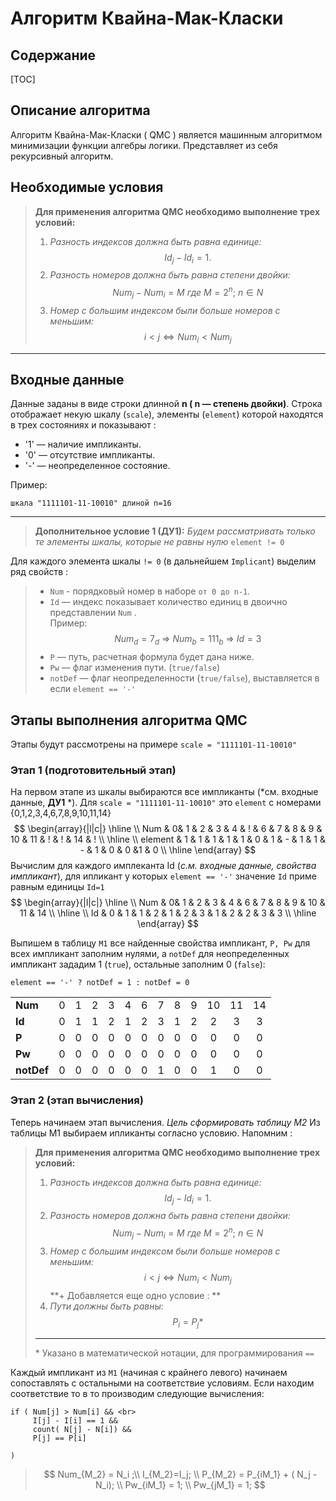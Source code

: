 Алгоритм Квайна-Мак-Класки
===================
Содержание
----------------
[TOC]


Описание алгоритма
--------------------------
Алгоритм Квайна-Мак-Класки ( QMC ) является машинным алгоритмом минимизации функции алгебры логики. Представляет из себя рекурсивный алгоритм. 

Необходимые условия
-----------------------------
> **Для применения алгоритма QMC необходимо выполнение трех условий:**
> 1.  *Разность индексов должна быть равна единице:*
> $$
Id_j  - Id_i = 1.
$$
> 2. *Разность номеров должна быть равна степени двойки:*
> $$Num_j - Num_i = M \  где \   M = 2^n; \   n\in N$$
>3. *Номер с большим индексом были больше номеров с меньшим:*
> $$i<j ⇔ Num_i <Num_j$$


----------

## Входные  данные
Данные заданы в виде строки длинной  **n ( n — степень двойки)**.
Строка отображает некую шкалу (`scale`), элементы (`element`) которой находятся в трех состояниях и показывают :

  
-  '1' — наличие импликанты.
- '0' — отсутствие импликанты.
- '-' — неопределенное состояние.


Пример:

    шкала "1111101-11-10010" длиной n=16

---

> **Дополнительное условие 1 (ДУ1):**
>*Будем рассматривать только те элементы шкалы, которые не равны нулю*     `element != 0`


Для каждого элемента шкалы `!= 0` (в дальнейшем `Implicant`) 
выделим ряд свойств :
> - `Num` - порядковый номер в наборе `от 0 до n-1`.  
> - `Id` — индекс показывает количество единиц в двоично представлении `Num` .  
	Пример: 
$$Num_d=7_d \ ⇒ \ Num_b = 111_b \ ⇒ \ Id = 3$$
> - `P` — путь, расчетная формула будет дана ниже.
> - `Pw` — флаг изменения пути. (`true/false`)
> - `notDef` — флаг неопределенности  (`true/false`), выставляется  в если  `element == '-'`

 Этапы выполнения алгоритма QMC 
---------------------------------------------
Этапы будут рассмотрены  на примере `scale = "1111101-11-10010"`

### Этап 1 (подготовительный этап)
На первом этапе из  шкалы выбираются все импликанты  (*см.  входные  данные, **ДУ1** *).
Для `scale = "1111101-11-10010"` это `element` с номерами {0,1,2,3,4,6,7,8,9,10,11,14}
$$ 
\begin{array}{|l|c|}
\hline \\
 Num & 0&  1 &  2 &  3 & 4 & ! & 6 & 7 & 8 & 9 & 10 & 11 & ! & ! & 14 & !  \\
 \hline \\
 element & 1 & 1 & 1 & 1 & 1 & 0 & 1 & - & 1 & 1 & - & 1 & 0 & 0 &1 & 0  \\
\hline
\end{array}
 $$
 Вычислим для каждого имплеканта Id (*с.м. входные данные, свойства импликант*), для ипликант у которых `element == '-'` значение `Id` приме равным единицы `Id=1`
$$ 
\begin{array}{|l|c|}
\hline \\
 Num & 0&  1 &  2 &  3 & 4 & 6 & 7 & 8 & 9 & 10 & 11  & 14  \\
 \hline \\
 Id  & 0  & 1   &  1  &  2  &  1  &  2  & 3    &  1  &  2  &  2  &  3   & 3   \\ 
\hline
\end{array}
 $$


Выпишем  в таблицу `M1` все найденные свойства импликант, `P, Pw` для всех импликант заполним нулями, а `notDef` для неопределенных импликант зададим 1 (`true`), остальные заполним 0 (`false`):

    element == '-' ? notDef = 1 : notDef = 0

|          |     |     |    |   |   |   |      |   |   |      |    |    |
|:---------|:---:|:---:|:---:|:---:|:---:|:---:|:----:|:---:|:---:|:---:|:----:|:----:|
| **Num**  |  0  |  1  |  2  |  3  |  4  |  6  | 7    |  8  |  9  |  10 |  11  |  14  |
| **Id**   |  0  | 1   |  1  |  2  |  1  |  2  | 3    |  1  |  2  |  2  |  3   |  3   |
| **P**    |  0  | 0   |  0  |  0  |  0  |  0  | 0    |  0  |  0  |  0  |  0   |  0   |
| **Pw**   |  0  | 0   |  0  |  0  |  0  |  0  | 0    |  0  |  0  |  0  |  0   |  0   |
|**notDef**|  0  | 0   |  0  |  0  |  0  |  0  | 1 |  0  |  0  |1 |  0   |  0   |

### Этап 2 (этап вычисления) 
Теперь начинаем этап вычисления. *Цель сформировать таблицу M2* Из таблицы M1 выбираем ипликанты согласно условию.
Напомним :
> **Для применения алгоритма QMC необходимо выполнение трех условий:**
> 1.  *Разность индексов должна быть равна единице:*
> $$
Id_j  - Id_i = 1.
$$
> 2. *Разность номеров должна быть равна степени двойки:*
> $$Num_j - Num_i = M \  где \   M = 2^n; \   n\in N$$
>3. *Номер с большим индексом были больше номеров с меньшим:*
> $$i<j ⇔ Num_i <Num_j$$
>  **+ Добавляется еще одно условие : **
>  4. *Пути должны быть равны:*
>$$P_i=P_j *$$
>
>---
>\* Указано в математической нотации, для программирования `==` 


Каждый импликант из `M1` (начиная с крайнего левого) начинаем сопоставлять с остальными на соответствие условиям.   Если находим соответствие то в то производим   следующие вычисления:  

    if ( Num[j] > Num[i] && <br>  
	     I[j] - I[i] == 1 &&
		 count( N[j] - N[i]) && 
		 P[j] == P[i]
		 
    )

> $$
	Num_{M_2} = N_i ;\\   
	I_{M_2}=I_j; \\  
	P_{M_2} = P_{iM_1} + ( N_j  -N_i); \\
	Pw_{iM_1} = 1; \\
	Pw_{jM_1} = 1;
$$

 



    
